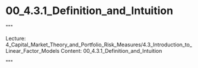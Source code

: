 # 00_4.3.1_Definition_and_Intuition

"""

Lecture: 4_Capital_Market_Theory_and_Portfolio_Risk_Measures/4.3_Introduction_to_Linear_Factor_Models
Content: 00_4.3.1_Definition_and_Intuition

"""

